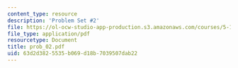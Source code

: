 ```yaml
---
content_type: resource
description: 'Problem Set #2'
file: https://ol-ocw-studio-app-production.s3.amazonaws.com/courses/5-12-organic-chemistry-i-spring-2003/63d2d3825535b069d18b7039507dab22_prob_02.pdf
file_type: application/pdf
resourcetype: Document
title: prob_02.pdf
uid: 63d2d382-5535-b069-d18b-7039507dab22
---
```

